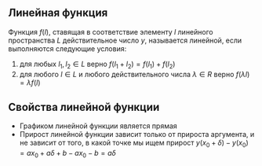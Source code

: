 ## Линейная функция
Функция $f(l)$, ставящая в соответствие элементу $l$ линейного пространства $L$
действительное число $y$, называется линейной, если выполняются следующие условия:
 1. для любых $l_1,l_2 \in L$ верно $f(l_1+l_2)=f(l_1)+f(l_2)$
 2. для любого $l \in L$ и любого действительного числа $\lambda \in R$ верно $f(\lambda l)=\lambda f(l)$
 
## Свойства линейной функции
- Графиком линейной функции является прямая
- Прирост линейной функции зависит только от прироста аргумента, и не зависит от того, в какой 
точке мы ищем прирост $y(x_0+\delta)-y(x_0)=ax_0+a\delta+b-ax_0-b=a\delta$
